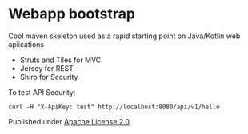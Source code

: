 Webapp bootstrap
==================

Cool maven skeleton used as a rapid starting point on Java/Kotlin web aplications

* Struts and Tiles for MVC
* Jersey for REST
* Shiro for Security

To test API Security:

    curl -H "X-ApiKey: test" http://localhost:8080/api/v1/hello


Published under [Apache License 2.0](http://www.apache.org/licenses/LICENSE-2.0.html)
